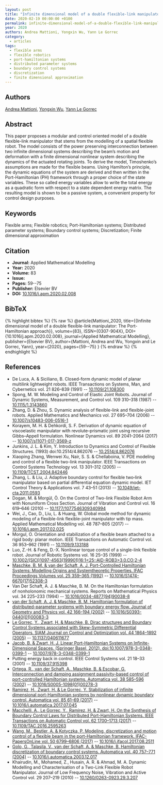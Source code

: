 ```yaml
---
layout: post
title: "Infinite dimensional model of a double flexible-link manipulator: The Port-Hamiltonian approach"
date: 2020-02-19 00:00:00 +0100
permalink: infinite-dimensional-model-of-a-double-flexible-link-manipulator-the-port-hamiltonian-approach
year: 2020
authors: Andrea Mattioni, Yongxin Wu, Yann Le Gorrec
category:
  - articles
tags:
  - flexible arms
  - flexible robotics
  - port-hamiltonian systems
  - distributed parameter systems
  - boundary control systems
  - discretization
  - finite dimensional approximation
---
```

 
## Authors
[Andrea Mattioni](authors/andrea_mattioni), [Yongxin Wu](authors/yongxin_wu), [Yann Le Gorrec](authors/yann_le_gorrec)
 
## Abstract
This paper proposes a modular and control oriented model of a double flexible-link manipulator that stems from the modelling of a spatial flexible robot. The model consists of the power preserving interconnection between two infinite dimensional systems describing the beam’s motion and deformation with a finite dimensional nonlinear system describing the dynamics of the actuated rotating joints. To derive the model, Timoshenko’s assumptions are made for the flexible beams. Using Hamilton’s principle, the dynamic equations of the system are derived and then written in the Port-Hamiltonian (PH) framework through a proper choice of the state variables. These so called energy variables allow to write the total energy as a quadratic form with respect to a state dependent energy matrix. The resulting model is shown to be a passive system, a convenient property for control design purposes.
 
## Keywords
Flexible arms; Flexible robotics; Port-Hamiltonian systems; Distributed parameter systems; Boundary control systems; Discretization; Finite dimensional approximation
 
## Citation
- **Journal:** Applied Mathematical Modelling
- **Year:** 2020
- **Volume:** 83
- **Issue:** 
- **Pages:** 59--75
- **Publisher:** Elsevier BV
- **DOI:** [10.1016/j.apm.2020.02.008](https://doi.org/10.1016/j.apm.2020.02.008)
 
## BibTeX
{% highlight bibtex %}
{% raw %}
@article{Mattioni_2020,
  title={{Infinite dimensional model of a double flexible-link manipulator: The Port-Hamiltonian approach}},
  volume={83},
  ISSN={0307-904X},
  DOI={10.1016/j.apm.2020.02.008},
  journal={Applied Mathematical Modelling},
  publisher={Elsevier BV},
  author={Mattioni, Andrea and Wu, Yongxin and Le Gorrec, Yann},
  year={2020},
  pages={59--75}
}
{% endraw %}
{% endhighlight %}
 
## References
- De Luca, A. & Siciliano, B. Closed-form dynamic model of planar multilink lightweight robots. IEEE Transactions on Systems, Man, and Cybernetics vol. 21 826–839 (1991) -- [10.1109/21.108300](https://doi.org/10.1109/21.108300)
- Spong, M. W. Modeling and Control of Elastic Joint Robots. Journal of Dynamic Systems, Measurement, and Control vol. 109 310–318 (1987) -- [10.1115/1.3143860](https://doi.org/10.1115/1.3143860)
- Zhang, D. & Zhou, S. Dynamic analysis of flexible-link and flexible-joint robots. Applied Mathematics and Mechanics vol. 27 695–704 (2006) -- [10.1007/s10483-006-0516-1](https://doi.org/10.1007/s10483-006-0516-1)
- Korayem, M. H. & Dehkordi, S. F. Derivation of dynamic equation of viscoelastic manipulator with revolute–prismatic joint using recursive Gibbs–Appell formulation. Nonlinear Dynamics vol. 89 2041–2064 (2017) -- [10.1007/s11071-017-3569-z](https://doi.org/10.1007/s11071-017-3569-z)
- Junkins, J. L. & Kim, Y. Introduction to Dynamics and Control of Flexible Structures. (1993) doi:10.2514/4.862076 -- [10.2514/4.862076](https://doi.org/10.2514/4.862076)
- Xiaoping Zhang, Wenwei Xu, Nair, S. S. & Chellaboina, V. PDE modeling and control of a flexible two-link manipulator. IEEE Transactions on Control Systems Technology vol. 13 301–312 (2005) -- [10.1109/TCST.2004.842446](https://doi.org/10.1109/TCST.2004.842446)
- Zhang, L. & Liu, J. Adaptive boundary control for flexible two‐link manipulator based on partial differential equation dynamic model. IET Control Theory &amp; Applications vol. 7 43–51 (2013) -- [10.1049/iet-cta.2011.0593](https://doi.org/10.1049/iet-cta.2011.0593)
- Dogan, M. & Morgül, Ö. On the Control of Two-link Flexible Robot Arm with Nonuniform Cross Section. Journal of Vibration and Control vol. 16 619–646 (2010) -- [10.1177/1077546309340994](https://doi.org/10.1177/1077546309340994)
- Wei, J., Cao, D., Liu, L. & Huang, W. Global mode method for dynamic modeling of a flexible-link flexible-joint manipulator with tip mass. Applied Mathematical Modelling vol. 48 787–805 (2017) -- [10.1016/j.apm.2017.02.025](https://doi.org/10.1016/j.apm.2017.02.025)
- Morgul, O. Orientation and stabilization of a flexible beam attached to a rigid body: planar motion. IEEE Transactions on Automatic Control vol. 36 953–962 (1991) -- [10.1109/9.133188](https://doi.org/10.1109/9.133188)
- Luo, Z.-H. & Feng, D.-X. Nonlinear torque control of a single-link flexible robot. Journal of Robotic Systems vol. 16 25–35 (1999) -- [10.1002/(SICI)1097-4563(199901)16:1<25::AID-ROB3>3.0.CO;2-4](https://doi.org/10.1002/(SICI)1097-4563(199901)16:1<25::AID-ROB3>3.0.CO;2-4)
- [Maschke, B. M. & van der Schaft, A. J. Port-Controlled Hamiltonian Systems: Modelling Origins and Systemtheoretic Properties. IFAC Proceedings Volumes vol. 25 359–365 (1992)](port-controlled-hamiltonian-systems-modelling-origins-and-systemtheoretic-properties-92) -- [10.1016/S1474-6670(17)52308-3](https://doi.org/10.1016/S1474-6670(17)52308-3)
- Van Der Schaft, A. J. & Maschke, B. M. On the Hamiltonian formulation of nonholonomic mechanical systems. Reports on Mathematical Physics vol. 34 225–233 (1994) -- [10.1016/0034-4877(94)90038-8](https://doi.org/10.1016/0034-4877(94)90038-8)
- [van der Schaft, A. J. & Maschke, B. M. Hamiltonian formulation of distributed-parameter systems with boundary energy flow. Journal of Geometry and Physics vol. 42 166–194 (2002)](hamiltonian-formulation-of-distributed-parameter-systems-with-boundary-energy-flow) -- [10.1016/S0393-0440(01)00083-3](https://doi.org/10.1016/S0393-0440(01)00083-3)
- [Le Gorrec, Y., Zwart, H. & Maschke, B. Dirac structures and Boundary Control Systems associated with Skew-Symmetric Differential Operators. SIAM Journal on Control and Optimization vol. 44 1864–1892 (2005)](dirac-structures-and-boundary-control-systems-associated-with-skew-symmetric-differential-operators) -- [10.1137/040611677](https://doi.org/10.1137/040611677)
- [Jacob, B. & Zwart, H. J. Linear Port-Hamiltonian Systems on Infinite-Dimensional Spaces. (Springer Basel, 2012). doi:10.1007/978-3-0348-0399-1](linear-port-hamiltonian-systems-on-infinite-dimensional-spaces) -- [10.1007/978-3-0348-0399-1](https://doi.org/10.1007/978-3-0348-0399-1)
- Putting energy back in control. IEEE Control Systems vol. 21 18–33 (2001) -- [10.1109/37.915398](https://doi.org/10.1109/37.915398)
- [Ortega, R., van der Schaft, A., Maschke, B. & Escobar, G. Interconnection and damping assignment passivity-based control of port-controlled Hamiltonian systems. Automatica vol. 38 585–596 (2002)](interconnection-and-damping-assignment-passivity-based-control-of-port-controlled-hamiltonian-systems) -- [10.1016/S0005-1098(01)00278-3](https://doi.org/10.1016/S0005-1098(01)00278-3)
- [Ramirez, H., Zwart, H. & Le Gorrec, Y. Stabilization of infinite dimensional port-Hamiltonian systems by nonlinear dynamic boundary control. Automatica vol. 85 61–69 (2017)](stabilization-of-infinite-dimensional-port-hamiltonian-systems-by-nonlinear-dynamic-boundary-control) -- [10.1016/j.automatica.2017.07.045](https://doi.org/10.1016/j.automatica.2017.07.045)
- [Macchelli, A., Le Gorrec, Y., Ramirez, H. & Zwart, H. On the Synthesis of Boundary Control Laws for Distributed Port-Hamiltonian Systems. IEEE Transactions on Automatic Control vol. 62 1700–1713 (2017)](on-the-synthesis-of-boundary-control-laws-for-distributed-port-hamiltonian-systems) -- [10.1109/TAC.2016.2595263](https://doi.org/10.1109/TAC.2016.2595263)
- [Wang, M., Bestler, A. & Kotyczka, P. Modeling, discretization and motion control of a flexible beam in the port-Hamiltonian framework. IFAC-PapersOnLine vol. 50 6799–6806 (2017)](modeling-discretization-and-motion-control-of-a-flexible-beam-in-the-port-hamiltonian-framework) -- [10.1016/j.ifacol.2017.08.2511](https://doi.org/10.1016/j.ifacol.2017.08.2511)
- [Golo, G., Talasila, V., van der Schaft, A. & Maschke, B. Hamiltonian discretization of boundary control systems. Automatica vol. 40 757–771 (2004)](hamiltonian-discretization-of-boundary-control-systems) -- [10.1016/j.automatica.2003.12.017](https://doi.org/10.1016/j.automatica.2003.12.017)
- Khairudin, M., Mohamed, Z., Husain, A. R. & Ahmad, M. A. Dynamic Modelling and Characterisation of a Two-Link Flexible Robot Manipulator. Journal of Low Frequency Noise, Vibration and Active Control vol. 29 207–219 (2010) -- [10.1260/0263-0923.29.3.207](https://doi.org/10.1260/0263-0923.29.3.207)

